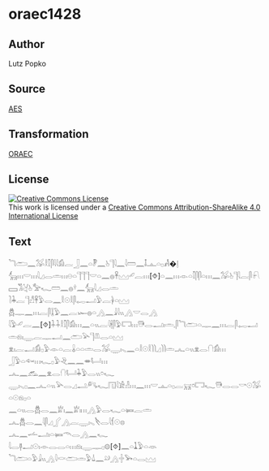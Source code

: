 # oraec1428

## Author

Lutz Popko

## Source

[AES](https://github.com/simondschweitzer/aes)

## Transformation

[ORAEC](https://oraec.github.io/)

## License

<a rel="license" href="http://creativecommons.org/licenses/by-sa/4.0/"><img alt="Creative Commons License" style="border-width:0" src="https://i.creativecommons.org/l/by-sa/4.0/88x31.png" /></a><br />This work is licensed under a <a rel="license" href="http://creativecommons.org/licenses/by-sa/4.0/">Creative Commons Attribution-ShareAlike 4.0 International License</a>

## Text

𓆓𓂧𓈖𓅮𓎛𓎿𓋴𓇋𓇋𓀁𓐛𓃀𓈖𓏏𓏢𓈖𓊸𓊹𓇋𓈖𓇋𓏠𓈖𓄤𓊵𓏏𓊪𓀻�𓊤<br>
𓃲𓏥𓎟𓏥𓇋𓈎𓂋𓏛𓏥𓇷𓏏𓊹𓊹𓊹𓎟𓏏𓈖𓐍𓋹𓈉𓄔𓐛𓏥[⯑]𓏏𓈖𓏥𓁹𓏏𓎿𓋴𓋴𓏏𓏥𓈖𓅮𓊸𓊹𓇋𓐛𓋴𓍯𓈙𓀢𓋔𓊸𓅡𓆑𓏠𓈖𓐍𓍊𓈖𓃲𓇋𓈎𓂋𓏛<br>
𓍘𓇓𓐛𓊹𓀭𓋹𓅱𓂋𓈖𓎛𓇳𓎛𓋴𓉻𓂝𓅱𓐛𓋀𓏏𓈉<br>
𓆣𓊃𓈖𓏥𓐛𓋴𓆼𓅱𓈖𓐛𓆱𓐍𓏏𓂻𓈖𓇍𓇋𓏭𓂻𓎟𓂋𓂻<br>
𓇋𓅱𓄔𓐛𓈖[⯑]𓇑𓇑𓎛𓎿𓋴𓀁𓏥𓈖𓏏𓏭𓐛𓇋𓇩𓋴𓅱𓉐𓏥𓇥𓂋𓂝𓏤𓏛𓈒𓋴𓆓𓂧𓏏𓊃𓈖𓏥𓐛𓋴𓉻𓂝𓏛𓁶𓏤𓇾𓐛𓊃𓂝𓈖𓂧𓅪𓊹𓌨𓂋𓏏𓈉<br>
𓁷𓏤𓐛𓂝𓀁𓊪𓅱𓁹𓏏𓐛𓏇𓏏𓏏𓏛𓂋𓅮𓇾𓏤𓈅𓈖𓏏𓎛𓇳𓎛𓌙𓌙𓈎𓌙𓌙𓏛𓂜𓏏𓏭𓁷𓂋𓐡𓀁𓏥<br>
𓃀𓅱𓏏𓆜𓏥𓆑𓊪𓅱𓂙𓈖𓈖𓎂𓂡𓏥<br>
𓂜𓈖𓃹𓈖𓁷𓂋𓐡𓂡𓇓𓅱𓂋𓏭𓏌𓆑<br>
𓇾𓏤𓈅𓊪𓈖𓂜𓏏𓏭𓅪𓂋𓈎𓂢𓀐𓆑𓉔𓇋𓀀𓁐𓏥𓈖𓏥𓎟𓊵𓏏𓊪𓐛𓄚𓏌𓉐𓆑𓇥𓂋𓂋𓎡𓇳𓅮𓏏𓇳𓁶𓊪𓏏<br>
𓈖𓏏𓏭𓂋𓆣𓂋𓈖𓁨𓏤𓈖𓁨𓏤𓏥𓂻𓅱𓂋𓆑𓏏𓍃𓐛𓏛<br>
𓂜𓆣𓂋𓈖𓇋𓋴𓈎𓂾𓂻𓐛𓇾𓏤𓈅𓌸𓂋𓇋𓆴𓇳𓊖<br>
𓂜𓈖𓌡𓂝𓏤𓏏𓍃𓄭𓂋𓂻𓈖𓆑<br>
𓇋𓂋𓊢𓂝𓇳𓏤𓁹𓂋𓂋𓏏𓏥𓁶𓏤𓇾𓊃𓊪𓊗[⯑]𓈖𓏏𓍞𓅱𓏏𓁺<br>
𓆓𓂧𓏏𓅱𓇍𓏭𓂻𓇋𓎙𓂧𓏛𓅱𓍑𓈖𓄖𓂻𓏶𓅨𓏏𓂋𓈉<br>

